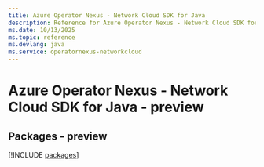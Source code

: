 ```yaml
---
title: Azure Operator Nexus - Network Cloud SDK for Java
description: Reference for Azure Operator Nexus - Network Cloud SDK for Java
ms.date: 10/13/2025
ms.topic: reference
ms.devlang: java
ms.service: operatornexus-networkcloud
---
```

# Azure Operator Nexus - Network Cloud SDK for Java - preview
## Packages - preview
[!INCLUDE [packages](operator-nexus---network-cloud-index.md)]